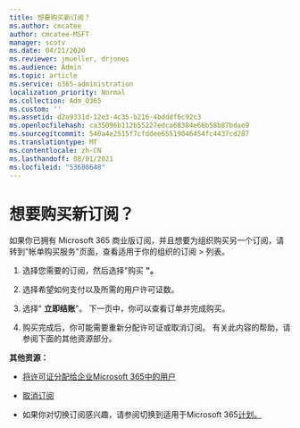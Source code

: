 ```yaml
---
title: 想要购买新订阅？
ms.author: cmcatee
author: cmcatee-MSFT
manager: scotv
ms.date: 04/21/2020
ms.reviewer: jmueller, drjones
ms.audience: Admin
ms.topic: article
ms.service: o365-administration
localization_priority: Normal
ms.collection: Adm_O365
ms.custom: ''
ms.assetid: d2a9331d-12e3-4c35-b216-4bdddf6c92c3
ms.openlocfilehash: ca35096b112b55227edca68384e66b58b87bdae9
ms.sourcegitcommit: 540a4e2515f7cfddee65519046454fc4437cd287
ms.translationtype: MT
ms.contentlocale: zh-CN
ms.lasthandoff: 08/01/2021
ms.locfileid: "53680648"
---
```

# <a name="looking-to-buy-a-new-subscription"></a>想要购买新订阅？

如果你已拥有 Microsoft 365 商业版订阅，并且想要为组织购买另一个订阅，请转到"帐单购买服务"页面，查看适用于你的组织的订阅 \> [](https://go.microsoft.com/fwlink/p/?linkid=868433)列表。
 
1. 选择您需要的订阅，然后选择"购买 **"。**

2. 选择希望如何支付以及所需的用户许可证数。

3. 选择" **立即结账**"。 下一页中，你可以查看订单并完成购买。

4. 购买完成后，你可能需要重新分配许可证或取消订阅。 有关此内容的帮助，请参阅下面的其他资源部分。

 **其他资源：**
  
- [将许可证分配给企业Microsoft 365中的用户](/microsoft-365/admin/add-users/add-users)
    
- [取消订阅](/microsoft-365/commerce/subscriptions/cancel-your-subscription)
    
- 如果你对切换订阅感兴趣，请参阅切换到适用于Microsoft 365[计划。](/microsoft-365/commerce/subscriptions/switch-to-a-different-plan)